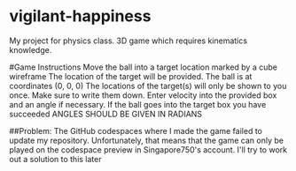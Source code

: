 # vigilant-happiness
My project for physics class. 3D game which requires kinematics knowledge. 

#Game Instructions
Move the ball into a target location marked by a cube wireframe
The location of the target will be provided. The ball is at coordinates (0, 0, 0)
The locations of the target(s) will only be shown to you once. Make sure to write them down.
Enter velocity into the provided box and an angle if necessary. If the ball goes into the target box you have succeeded
ANGLES SHOULD BE GIVEN IN RADIANS

##Problem: The GitHub codespaces where I made the game failed to update my repository. Unfortunately, that means that the game can only be played on the codespace preview in Singapore750's account. I'll try to work out a solution to this later
